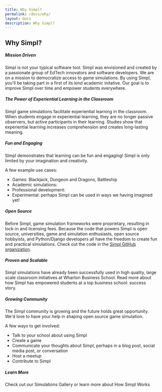 ```yaml
---
title: Why Simpl?
permalink: /docs/why/
layout: docs
description: Why Simpl?
---
```


## Why Simpl?

  <div class="container about">
    <div class="row">
      <div class="col-sm-12">
          <!-- <h6 class="about__highlight">Simpl.world</h6> -->
          <h5 class="u-title u-center u-spacerUp">Mission Driven</h5>
            <p>Simpl is not your typical software tool. 
            Simpl was envisioned and created by a passionate group of EdTech innovators and software developers.
            We are on a mission to democratize access to game simulations.
            By using Simpl, you'll be taking part in a first of its kind academic initative.
            Our goal is to improve Simpl over time and empower students everywhere.
            </p>
          <h5 class="u-title u-center u-spacerUp">The Power of Experiential Learning in the Classroom</h5>
            <p>Simpl game simulations facilitate experiential learning in the classroom. 
            When students engage in experiential learning, they are no longer passive observers, but active participants in their learning. 
            Studies show that experiential learning increases comprehension and creates long-lasting meaning.</p>
            <!--<p>Research</p>-->
          <h5 class="u-title u-center u-spacerUp">Fun and Engaging</h5>
            <p>Simpl demonstrates that learning can be fun and engaging! 
            Simpl is only limited by your imagination and creativity.</p>
            <p>A few example use cases:</p>
            <p>
              <ul>
                  <li>Games: Blackjack, Dungeon and Dragons, Battleship</li>
                  <li>Academic simulations: </li>
                  <li>Professional development:</li>
                  <li>Experimental: perhaps Simpl can be used in ways we having imagined yet!</li>
              </ul>
            </p>
          <h5 class="u-title u-center u-spacerUp">Open Source</h5>
            <p>Before Simpl, game simulation frameworks were proprietary, resulting in lock-in and licensing fees. 
            Because the code that powers Simpl is open source, universities, game and simulation enthusiasts, open source hobbyists, and Python/Django developers all have the freedom to create fun and practical simulations.
            Check out the code in the <a href="https://github.com/simplworld/">Simpl GitHub organization</a>.
            </p>
          <h5 class="u-title u-center u-spacerUp">Proven and Scalable</h5>
            <p>Simpl simulations have already been successfully used in high quality, large scale classroom initiatives at Wharton Business School.
            Read more about how Simpl has empowered students at a top business school: success story.
            </p>
          <h5 class="u-title u-center u-spacerUp">Growing Community</h5>
            <p>The Simpl community is growing and the future holds great opportunity. 
            We'd love to have your help in shaping open source game simulation.
            </p>
            <p>A few ways to get involved:</p>
            <p>
              <ul>
                  <li>Talk to your school about using Simpl</li>
                  <li>Create a game</li>
                  <li>Communicate your thoughts about Simpl, perhaps in a blog post, social media post, or conversation</li>
                  <li>Host a meetup</li>
                  <li>Contribute to Simpl</li>
              </ul>
            </p>
          <h5 class="u-title u-center u-spacerUp">Learn More</h5>
            <p>Check out our Simulations Gallery or learn more about How Simpl Works</p>
      </div>
    </div>
  </div>